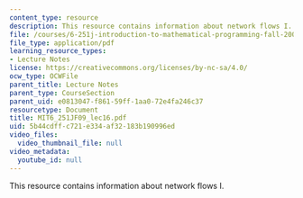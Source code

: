 ```yaml
---
content_type: resource
description: This resource contains information about network flows I.
file: /courses/6-251j-introduction-to-mathematical-programming-fall-2009/5b44cdffc721e334af32183b190996ed_MIT6_251JF09_lec16.pdf
file_type: application/pdf
learning_resource_types:
- Lecture Notes
license: https://creativecommons.org/licenses/by-nc-sa/4.0/
ocw_type: OCWFile
parent_title: Lecture Notes
parent_type: CourseSection
parent_uid: e0813047-f861-59ff-1aa0-72e4fa246c37
resourcetype: Document
title: MIT6_251JF09_lec16.pdf
uid: 5b44cdff-c721-e334-af32-183b190996ed
video_files:
  video_thumbnail_file: null
video_metadata:
  youtube_id: null
---
```

This resource contains information about network flows I.
